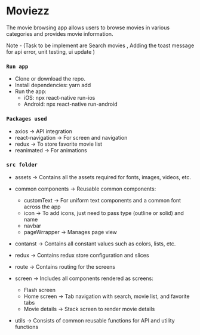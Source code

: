 # Moviezz

The movie browsing app allows users to browse movies in various categories and provides movie information.

Note - (Task to be implement are Search movies , Adding the toast message for api error, unit testing, ui update )

### `Run app`

- Clone or download the repo.
- Install dependencies: yarn add
- Run the app:
  - iOS: npx react-native run-ios
  - Android: npx react-native run-android

### `Packages used`

- axios -> API integration
- react-navigation -> For screen and navigation
- redux -> To store favorite movie list
- reanimated -> For animations

### `src folder`

- assets -> Contains all the assets required for fonts, images, videos, etc.

- common components -> Reusable common components:

  - customText -> For uniform text components and a common font across the app
  - icon -> To add icons, just need to pass type (outline or solid) and name
  - navbar
  - pageWrrapper -> Manages page view

- contanst -> Contains all constant values such as colors, lists, etc.

- redux -> Contains redux store configuration and slices

- route -> Contains routing for the screens

- screen -> Includes all components rendered as screens:

  - Flash screen
  - Home screen -> Tab navigation with search, movie list, and favorite tabs
  - Movie details -> Stack screen to render movie details

- utils -> Consists of common reusable functions for API and utility functions
